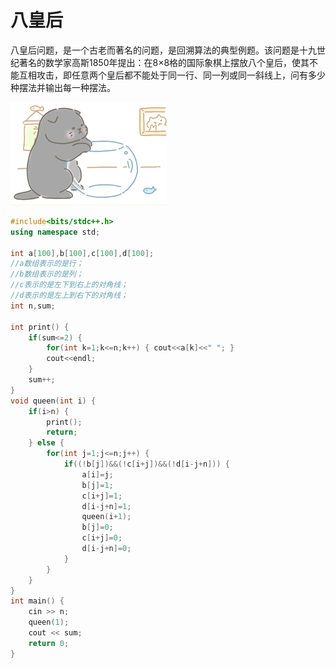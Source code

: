 # 八皇后



​	八皇后问题，是一个古老而著名的问题，是回溯算法的典型例题。该问题是十九世纪著名的数学家高斯1850年提出：在8×8格的国际象棋上摆放八个皇后，使其不能互相攻击，即任意两个皇后都不能处于同一行、同一列或同一斜线上，问有多少种摆法并输出每一种摆法。

![29035e22acd844fe8ab6217fe6aaa173.gif](images/29035e22acd844fe8ab6217fe6aaa173.gif)

```C++
#include<bits/stdc++.h>
using namespace std;

int a[100],b[100],c[100],d[100];
//a数组表示的是行；
//b数组表示的是列；
//c表示的是左下到右上的对角线；
//d表示的是左上到右下的对角线；
int n,sum;

int print() {
    if(sum<=2) {
        for(int k=1;k<=n;k++) {	cout<<a[k]<<" "; }
        cout<<endl;
    }
    sum++;
}
void queen(int i) {
    if(i>n) {
        print();
        return;
    } else {
        for(int j=1;j<=n;j++) {
            if((!b[j])&&(!c[i+j])&&(!d[i-j+n])) {
                a[i]=j;
                b[j]=1;
                c[i+j]=1;
                d[i-j+n]=1;
                queen(i+1);
                b[j]=0;
                c[i+j]=0;
                d[i-j+n]=0;
            }
        }
    }
}
int main() {    
    cin >> n;
    queen(1);
    cout << sum;
    return 0;
}
```


